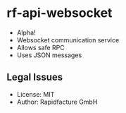 # rf-api-websocket

* Alpha!
* Websocket communication service
* Allows safe RPC
* Uses JSON messages


## Legal Issues
* License: MIT
* Author: Rapidfacture GmbH
